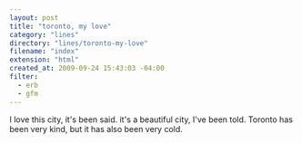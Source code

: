 ```yaml
---
layout: post
title: "toronto, my love"
category: "lines"
directory: "lines/toronto-my-love"
filename: "index"
extension: "html"
created_at: 2009-09-24 15:43:03 -04:00
filter:
  - erb
  - gfm
---
```


I love this city, it's been said.
it's a beautiful city, I've been told.
Toronto has been very kind,
but it has also been very cold.

